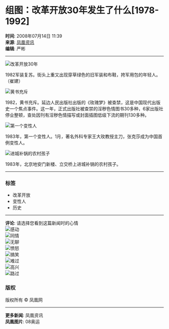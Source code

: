 # 组图：改革开放30年发生了什么[1978-1992]

**时间**: 2008年07月14日 11:39  
**来源**: [凤凰资讯](http://news.ifeng.com/)  
**编辑**: 严彬  

---

![改革开放30年](http://img.ifeng.com/res/200807/0714_415694.jpg)

1982军装复苏。街头上重又出现穿草绿色的旧军装和布鞋，挎军用包的年轻人。（崔建）

![黄书充斥](http://img.ifeng.com/res/200807/0714_415709.jpg)

1982，黄书充斥。延边人民出版社出版的《玫瑰梦》被查禁，这是中国现代出版史一个焦点事件。这一年，正式出版社被查禁的淫秽色情图书30多种，6家出版社停业整顿，查处因刊有淫秽色情描写或封面插图低级下流的期刊130多种。

![第一个变性人](http://img.ifeng.com/res/200807/0714_415711.jpg)

1983年，第一个变性人。1月，著名外科专家王大玫教授主刀，张克莎成为中国首例变性人。

![进城补锅的农村孩子](http://img.ifeng.com/res/200807/0714_415720.jpg)

1983年，北京地安门新楼、立交桥上进城补锅的农村孩子。

---

### 标签
- 改革开放
- 变性人
- 历史

--- 

**评论**: 请选择您看到这篇新闻时的心情  
![感动](http://img.ifeng.com/tres/appres/images/mood/motion_01.gif)  
![同情](http://img.ifeng.com/tres/appres/images/mood/motion_02.gif)  
![无聊](http://img.ifeng.com/tres/appres/images/mood/motion_03.gif)  
![愤怒](http://img.ifeng.com/tres/appres/images/mood/motion_04.gif)  
![搞笑](http://img.ifeng.com/tres/appres/images/mood/motion_05.gif)  
![难过](http://img.ifeng.com/tres/appres/images/mood/motion_06.gif)  
![高兴](http://img.ifeng.com/tres/appres/images/mood/motion_07.gif)  
![路过](http://img.ifeng.com/tres/appres/images/mood/motion_08.gif)  

### 版权
版权所有 © 凤凰网 

--- 

**更多新闻**: 凤凰资讯  
**凤凰图片**: 08奥运